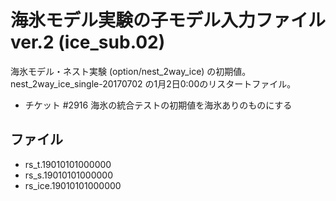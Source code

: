 海氷モデル実験の子モデル入力ファイル ver.2 (ice_sub.02)
========

海氷モデル・ネスト実験 (option/nest_2way_ice) の初期値。
nest_2way_ice_single-20170702 の1月2日0:00のリスタートファイル。

  * チケット #2916 海氷の統合テストの初期値を海氷ありのものにする


ファイル
--------

  * rs_t.19010101000000
  * rs_s.19010101000000
  * rs_ice.19010101000000
